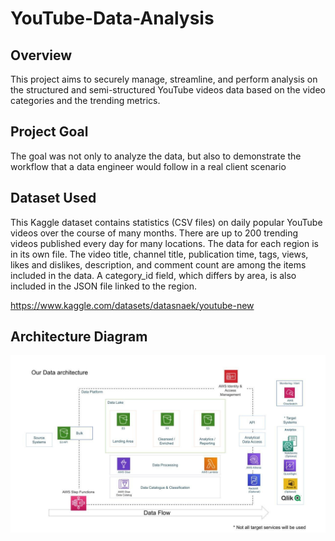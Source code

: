 # YouTube-Data-Analysis

## Overview

This project aims to securely manage, streamline, and perform analysis on the structured and semi-structured YouTube videos data based on the video categories and the trending metrics.

## Project Goal
The goal was not only to analyze the data, but also to demonstrate the workflow that a data engineer would follow in a real client scenario

## Dataset Used
This Kaggle dataset contains statistics (CSV files) on daily popular YouTube videos over the course of many months. There are up to 200 trending videos published every day for many locations. The data for each region is in its own file. The video title, channel title, publication time, tags, views, likes and dislikes, description, and comment count are among the items included in the data. A category_id field, which differs by area, is also included in the JSON file linked to the region.

https://www.kaggle.com/datasets/datasnaek/youtube-new

## Architecture Diagram
<img src="architecture.jpeg">
